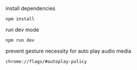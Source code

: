 install dependencies

```
npm install
```

run dev mode

```
npm run dev
```

prevent gesture necessity for auto play audio media

```
chrome://flags/#autoplay-policy
``` 